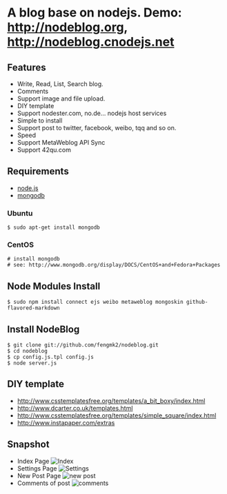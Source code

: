 # A blog base on nodejs. Demo: http://nodeblog.org, http://nodeblog.cnodejs.net

## Features

 * Write, Read, List, Search blog.
 * Comments
 * Support image and file upload.
 * DIY template
 * Support nodester.com, no.de... nodejs host services
 * Simple to install
 * Support post to twitter, facebook, weibo, tqq and so on.
 * Speed
 * Support MetaWeblog API Sync
 * Support 42qu.com

## Requirements

 * [node.js](http://nodejs.org/)
 * [mongodb](http://www.mongodb.org/)

### Ubuntu
    
    $ sudo apt-get install mongodb

### CentOS

    # install mongodb
    # see: http://www.mongodb.org/display/DOCS/CentOS+and+Fedora+Packages

## Node Modules Install

    $ sudo npm install connect ejs weibo metaweblog mongoskin github-flavored-markdown

## Install NodeBlog
    
    $ git clone git://github.com/fengmk2/nodeblog.git
    $ cd nodeblog
    $ cp config.js.tpl config.js
    $ node server.js

## DIY template 

 * http://www.csstemplatesfree.org/templates/a_bit_boxy/index.html
 * http://www.dcarter.co.uk/templates.html
 * http://www.csstemplatesfree.org/templates/simple_square/index.html
 * http://www.instapaper.com/extras

## Snapshot

* Index Page
![Index](http://ww1.sinaimg.cn/large/6cfc7910jw1dn1p7j7demj.jpg)
* Settings Page
![Settings](http://ww1.sinaimg.cn/large/6cfc7910jw1dn1p8enjrmj.jpg)
* New Post Page
![new post](http://ww3.sinaimg.cn/large/6cfc7910jw1dn1p9wmumkj.jpg)
* Comments of post
![comments](http://ww2.sinaimg.cn/large/6cfc7910jw1dn1pbjnfeij.jpg)


